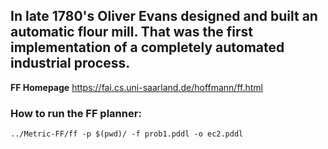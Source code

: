 ## In late 1780's Oliver Evans designed and built an automatic flour mill. That was the first implementation of a completely automated industrial process.

**FF Homepage** https://fai.cs.uni-saarland.de/hoffmann/ff.html

### How to run the FF planner:

	../Metric-FF/ff -p $(pwd)/ -f prob1.pddl -o ec2.pddl
